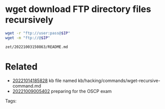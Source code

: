 # wget download FTP directory files recursively
```bash
wget -r "ftp://user:pass@$IP"
wget -m "ftp://@$IP"
```

` zet/20221003150863/README.md `

# Related

- [20221014185828](/zet/20221014185828/README.md) kb file named kb/hacking/commands/wget-recursive-command.md
- [20221009005402](/zet/20221009005402/README.md) preparing for the OSCP exam

Tags:

    
